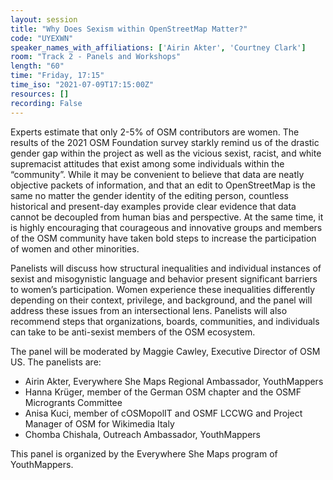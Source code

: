 ```yaml
---
layout: session
title: "Why Does Sexism within OpenStreetMap Matter?"
code: "UYEXWN"
speaker_names_with_affiliations: ['Airin Akter', 'Courtney Clark']
room: "Track 2 - Panels and Workshops"
length: "60"
time: "Friday, 17:15"
time_iso: "2021-07-09T17:15:00Z"
resources: []
recording: False
---
```

Experts estimate that only 2-5% of OSM contributors are women. The results of the 2021 OSM Foundation survey starkly remind us of the drastic gender gap within the project as well as the vicious sexist, racist, and white supremacist attitudes that exist among some individuals within the “community”. While it may be convenient to believe that data are neatly objective packets of information, and that an edit to OpenStreetMap is the same no matter the gender identity of the editing person, countless historical and present-day examples provide clear evidence that data cannot be decoupled from human bias and perspective. At the same time, it is highly encouraging that courageous and innovative groups and members of the OSM community have taken bold steps to increase the participation of women and other minorities. 

Panelists will discuss how structural inequalities and individual instances of sexist and misogynistic language and behavior present significant barriers to women’s participation. Women experience these inequalities differently depending on their context, privilege, and background, and the panel will address these issues from an intersectional lens. Panelists will also recommend steps that organizations, boards, communities, and individuals can take to be anti-sexist members of the OSM ecosystem.

The panel will be moderated by Maggie Cawley, Executive Director of OSM US. 
The panelists are: 
- Airin Akter, Everywhere She Maps Regional Ambassador, YouthMappers
- Hanna Krüger, member of the German OSM chapter and the OSMF Microgrants Committee
- Anisa Kuci, member of cOSMopolIT and OSMF LCCWG and Project Manager of OSM for Wikimedia Italy
- Chomba Chishala, Outreach Ambassador, YouthMappers

This panel is organized by the Everywhere She Maps program of YouthMappers.
